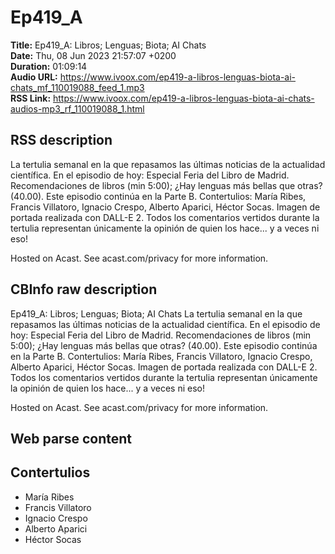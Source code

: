 # Ep419_A  
**Title:** Ep419_A: Libros; Lenguas; Biota; AI Chats  
**Date:** Thu, 08 Jun 2023 21:57:07 +0200  
**Duration:** 01:09:14  
**Audio URL:** https://www.ivoox.com/ep419-a-libros-lenguas-biota-ai-chats_mf_110019088_feed_1.mp3  
**RSS Link:** https://www.ivoox.com/ep419-a-libros-lenguas-biota-ai-chats-audios-mp3_rf_110019088_1.html  

## RSS description
La tertulia semanal en la que repasamos las últimas noticias de la actualidad científica. En el episodio de hoy: Especial Feria del Libro de Madrid. Recomendaciones de libros (min 5:00); ¿Hay lenguas más bellas que otras? (40.00). Este episodio continúa en la Parte B. Contertulios: María Ribes, Francis Villatoro, Ignacio Crespo, Alberto Aparici, Héctor Socas. Imagen de portada realizada con DALL-E 2. Todos los comentarios vertidos durante la tertulia representan únicamente la opinión de quien los hace... y a veces ni eso!

 Hosted on Acast. See acast.com/privacy for more information.

## CBInfo raw description
Ep419_A: Libros; Lenguas; Biota; AI Chats
La tertulia semanal en la que repasamos las últimas noticias de la actualidad científica. En el episodio de hoy: Especial Feria del Libro de Madrid. Recomendaciones de libros (min 5:00); ¿Hay lenguas más bellas que otras? (40.00). Este episodio continúa en la Parte B. Contertulios: María Ribes, Francis Villatoro, Ignacio Crespo, Alberto Aparici, Héctor Socas. Imagen de portada realizada con DALL-E 2. Todos los comentarios vertidos durante la tertulia representan únicamente la opinión de quien los hace... y a veces ni eso!



 Hosted on Acast. See acast.com/privacy for more information.




## Web parse content


## Contertulios
- María Ribes
- Francis Villatoro
- Ignacio Crespo
- Alberto Aparici
- Héctor Socas